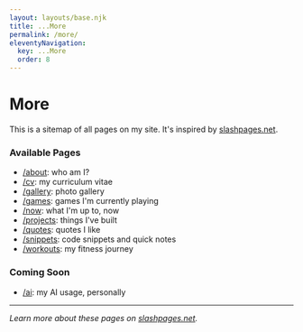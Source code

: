 ```yaml
---
layout: layouts/base.njk
title: ...More
permalink: /more/
eleventyNavigation:
  key: ...More
  order: 8
---
```


# More

This is a sitemap of all pages on my site. It's inspired by [slashpages.net](https://slashpages.net).


### Available Pages

- [/about](/about/): who am I?
- [/cv](/cv/): my curriculum vitae
- [/gallery](/gallery/): photo gallery
- [/games](/games/): games I'm currently playing
- [/now](/now/): what I'm up to, now
- [/projects](/projects/): things I've built
- [/quotes](/quotes/): quotes I like
- [/snippets](/snippets/): code snippets and quick notes
- [/workouts](/workouts/): my fitness journey

### Coming Soon
- [/ai](/ai/): my AI usage, personally



<!-- /accessibility -->
<!-- /blogroll: blogs I like/follow. -->
<!-- /books: books I like and recommend -->
<!-- /boycott: companies I don't like -->
<!-- /buttons -->
<!-- /changelog -->
<!-- /colophon: what's this website made of? -->
<!-- /contact: how to reach me -->
<!-- /contributions: my code contributions -->
<!-- /consulting -->
<!-- /donations -->
<!-- /guestbook -->
<!-- /hello -->
<!-- /hire -->
<!-- /interests: list of things I like in no particular order. -->
<!-- /links -->
<!-- /media -->
<!-- /next -->
<!-- /nope -->
<!-- /postroll: essays I like -->
<!-- /predictions: my predictions -->
<!-- /save: discount codes for things I recommend -->
<!-- /subscribe: get engaged, without the commitment -->
<!-- /uses: what I use -->
<!-- /verify -->
<!-- /where: where I am right now -->

---

*Learn more about these pages on [slashpages.net](https://slashpages.net).*
